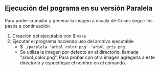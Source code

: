 ## Ejecución del pograma en su versión Paralela
Para poder compilar y generar la imagen a escala de Grises seguir los pasos a continuación
1. Creación del ejecutable con $ `make`
2. Ejecutar el programa haciendo uso del archivo ejecutable 
    - $ `./paralela 'arbol_color.png' 'arbol_gris.png'`
    - Se utiliza la imagen por defecto en el directorio, llamada "arbol_color.png". Para probar con otra imagen agregarla a este directorio y especifique el nombre en el comando.